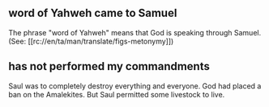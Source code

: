 ## word of Yahweh came to Samuel ##

The phrase "word of Yahweh" means that God is speaking through Samuel. (See: [[rc://en/ta/man/translate/figs-metonymy]])

## has not performed my commandments ##

Saul was to completely destroy everything and everyone. God had placed a ban on the Amalekites. But Saul permitted some livestock to live.